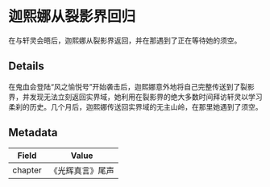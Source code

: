 # 迦熙娜从裂影界回归
在与轩灵会晤后，迦熙娜从裂影界返回，并在那遇到了正在等待她的须空。

## Details
在鬼血会登陆“风之愉悦号”开始袭击后，迦熙娜意外地将自己完整传送到了裂影界，并发现无法立刻返回实界域，她利用在裂影界的绝大多数时间拜访轩灵以学习柔刹的历史。几个月后，迦熙娜传送回实界域的无主山岭，在那里她遇到了须空。

## Metadata
| Field | Value |
| ----- | ----- |
| chapter | 《光辉真言》尾声 |
